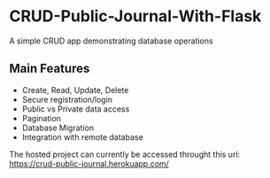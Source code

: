 # CRUD-Public-Journal-With-Flask
A simple CRUD app demonstrating database operations

## Main Features
- Create, Read, Update, Delete
- Secure registration/login
- Public vs Private data access
- Pagination
- Database Migration
- Integration with remote database


The hosted project can currently be accessed throught this url: https://crud-public-journal.herokuapp.com/
